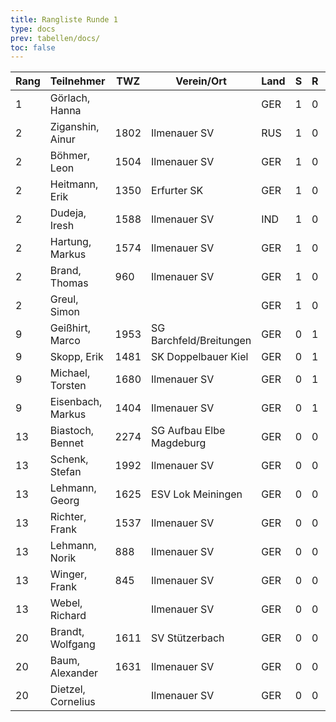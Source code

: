 ```yaml
---
title: Rangliste Runde 1
type: docs
prev: tabellen/docs/
toc: false
---
```


| Rang | Teilnehmer         | TWZ  | Verein/Ort               | Land | S   | R   | V   | Punkte | Buchh | SoBerg |
| ---- | ------------------ | ---- | ------------------------ | ---- | --- | --- | --- | ------ | ----- | ------ |
| 1    | Görlach, Hanna     |      |                          | GER  | 1   | 0   | 0   | 1.0    | 1.0   | 1.00   |
| 2    | Ziganshin, Ainur   | 1802 | Ilmenauer SV             | RUS  | 1   | 0   | 0   | 1.0    | 0.0   | 0.00   |
| 2    | Böhmer, Leon       | 1504 | Ilmenauer SV             | GER  | 1   | 0   | 0   | 1.0    | 0.0   | 0.00   |
| 2    | Heitmann, Erik     | 1350 | Erfurter SK              | GER  | 1   | 0   | 0   | 1.0    | 0.0   | 0.00   |
| 2    | Dudeja, Iresh      | 1588 | Ilmenauer SV             | IND  | 1   | 0   | 0   | 1.0    | 0.0   | 0.00   |
| 2    | Hartung, Markus    | 1574 | Ilmenauer SV             | GER  | 1   | 0   | 0   | 1.0    | 0.0   | 0.00   |
| 2    | Brand, Thomas      | 960  | Ilmenauer SV             | GER  | 1   | 0   | 0   | 1.0    | 0.0   | 0.00   |
| 2    | Greul, Simon       |      |                          | GER  | 1   | 0   | 0   | 1.0    | 0.0   | 0.00   |
| 9    | Geißhirt, Marco    | 1953 | SG Barchfeld/Breitungen  | GER  | 0   | 1   | 0   | 0.5    | 0.5   | 0.25   |
| 9    | Skopp, Erik        | 1481 | SK Doppelbauer Kiel      | GER  | 0   | 1   | 0   | 0.5    | 0.5   | 0.25   |
| 9    | Michael, Torsten   | 1680 | Ilmenauer SV             | GER  | 0   | 1   | 0   | 0.5    | 0.5   | 0.25   |
| 9    | Eisenbach, Markus  | 1404 | Ilmenauer SV             | GER  | 0   | 1   | 0   | 0.5    | 0.5   | 0.25   |
| 13   | Biastoch, Bennet   | 2274 | SG Aufbau Elbe Magdeburg | GER  | 0   | 0   | 1   | 0.0    | 1.0   | 0.00   |
| 13   | Schenk, Stefan     | 1992 | Ilmenauer SV             | GER  | 0   | 0   | 1   | 0.0    | 1.0   | 0.00   |
| 13   | Lehmann, Georg     | 1625 | ESV Lok Meiningen        | GER  | 0   | 0   | 1   | 0.0    | 1.0   | 0.00   |
| 13   | Richter, Frank     | 1537 | Ilmenauer SV             | GER  | 0   | 0   | 1   | 0.0    | 1.0   | 0.00   |
| 13   | Lehmann, Norik     | 888  | Ilmenauer SV             | GER  | 0   | 0   | 1   | 0.0    | 1.0   | 0.00   |
| 13   | Winger, Frank      | 845  | Ilmenauer SV             | GER  | 0   | 0   | 1   | 0.0    | 1.0   | 0.00   |
| 13   | Webel, Richard     |      | Ilmenauer SV             | GER  | 0   | 0   | 1   | 0.0    | 1.0   | 0.00   |
| 20   | Brandt, Wolfgang   | 1611 | SV Stützerbach           | GER  | 0   | 0   | 0   | 0.0    | 0.0   | 0.00   |
| 20   | Baum, Alexander    | 1631 | Ilmenauer SV             | GER  | 0   | 0   | 0   | 0.0    | 0.0   | 0.00   |
| 20   | Dietzel, Cornelius |      | Ilmenauer SV             | GER  | 0   | 0   | 1   | 0.0    | 0.0   | 0.00   |
